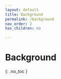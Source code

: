 ```yaml
---
layout: default
title: Background
permalink: /background
nav_order: 2
has_children: no

---
```


# Background
{: .no_toc }
